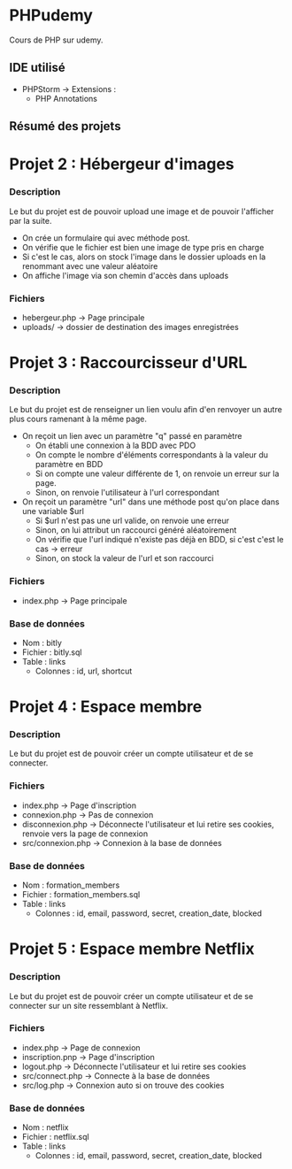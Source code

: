 # PHPudemy
Cours de PHP sur udemy.

## IDE utilisé
- PHPStorm -> Extensions :
    - PHP Annotations

## Résumé des projets
Projet 2 : Hébergeur d'images
==========
### Description
Le but du projet est de pouvoir upload une image et de pouvoir l'afficher par la suite.
- On crée un formulaire qui avec méthode post.
- On vérifie que le fichier est bien une image de type pris en charge
- Si c'est le cas, alors on stock l'image dans le dossier uploads en la renommant avec une valeur aléatoire
- On affiche l'image via son chemin d'accès dans uploads

### Fichiers
- hebergeur.php -> Page principale
- uploads/ -> dossier de destination des images enregistrées

Projet 3 : Raccourcisseur d'URL
==========
### Description
Le but du projet est de renseigner un lien voulu afin d'en renvoyer un autre plus cours ramenant à la même page.
- On reçoit un lien avec un paramètre "q" passé en paramètre
    - On établi une connexion à la BDD avec PDO
    - On compte le nombre d'éléments correspondants à la valeur du paramètre en BDD
    - Si on compte une valeur différente de 1, on renvoie un erreur sur la page.
    - Sinon, on renvoie l'utilisateur à l'url correspondant
- On reçoit un paramètre "url" dans une méthode post qu'on place dans une variable $url
    - Si $url n'est pas une url valide, on renvoie une erreur
    - Sinon, on lui attribut un raccourci généré aléatoirement
    - On vérifie que l'url indiqué n'existe pas déjà en BDD, si c'est c'est le cas -> erreur
    - Sinon, on stock la valeur de l'url et son raccourci
    
### Fichiers
- index.php -> Page principale

### Base de données
- Nom : bitly
- Fichier : bitly.sql
- Table : links
    - Colonnes : id, url, shortcut
    
Projet 4 : Espace membre
==========
### Description
Le but du projet est de pouvoir créer un compte utilisateur et de se connecter.

### Fichiers
- index.php -> Page d'inscription
- connexion.php -> Pas de connexion
- disconnexion.php -> Déconnecte l'utilisateur et lui retire ses cookies, renvoie vers la page de connexion
- src/connexion.php -> Connexion à la base de données

### Base de données
- Nom : formation_members
- Fichier : formation_members.sql
- Table : links
    - Colonnes : id, email, password, secret, creation_date, blocked
    
Projet 5 : Espace membre Netflix
==========
### Description
Le but du projet est de pouvoir créer un compte utilisateur et de se connecter sur un site ressemblant à Netflix.

### Fichiers
- index.php -> Page de connexion
- inscription.pnp -> Page d'inscription
- logout.php -> Déconnecte l'utilisateur et lui retire ses cookies
- src/connect.php -> Connecte à la base de données
- src/log.php -> Connexion auto si on trouve des cookies

### Base de données
- Nom : netflix
- Fichier : netflix.sql
- Table : links
    - Colonnes : id, email, password, secret, creation_date, blocked